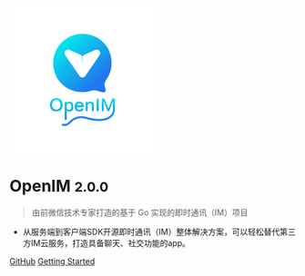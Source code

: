 <!-- 
### 我们的团队

创始团队来自前微信高级架构师、IM/WebRTC专家团队，我们致力于用开源技术创造服务价值，打造轻量级、高可用的IM架构，开发者只需简单调用 SDK，即可在应用内构建多种即时通讯及实时音视频互动场景。 -->

<!-- OpenIM邀请全球技术极客参与技术优化，让开发者轻松集成，让每一个应用都具备IM功能，同时考虑企业的接入成本、服务器资源以及最重要的数据安全性和私密性。 -->

<!-- ### 感兴趣的开发者扫码入群 -->

<!-- <img src="./images/WechatIMG20.jpeg" alt="微信群" style="zoom:50%;" /> -->


![logo](images/logo.png)

# OpenIM <small>2.0.0</small>

> 由前微信技术专家打造的基于 Go 实现的即时通讯（IM）项目
- 从服务端到客户端SDK开源即时通讯（IM）整体解决方案，可以轻松替代第三方IM云服务，打造具备聊天、社交功能的app。


[GitHub](https://github.com/OpenIMSDK/Open-IM-Server)
[Getting Started](#我们的使命)
